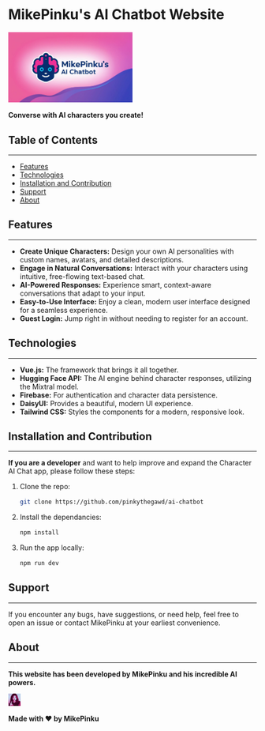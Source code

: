 # MikePinku's AI Chatbot Website

<img src="https://raw.githubusercontent.com/pinkythegawd/pinkythegawd/refs/heads/main/logo.jpg" style="width: 50%">

**Converse with AI characters you create!**

## Table of Contents
-----------------

* [Features](#features)
* [Technologies](#technologies)
* [Installation and Contribution](#installation-and-contribution)
* [Support](#support)
* [About](#about)

## Features
--------

* **Create Unique Characters:** Design your own AI personalities with custom names, avatars, and detailed descriptions.
* **Engage in Natural Conversations:** Interact with your characters using intuitive, free-flowing text-based chat.
* **AI-Powered Responses:** Experience smart, context-aware conversations that adapt to your input.
* **Easy-to-Use Interface:** Enjoy a clean, modern user interface designed for a seamless experience.
* **Guest Login:** Jump right in without needing to register for an account.

## Technologies
------------

* **Vue.js:** The framework that brings it all together.
* **Hugging Face API:** The AI engine behind character responses, utilizing the Mixtral model.
* **Firebase:** For authentication and character data persistence.
* **DaisyUI:** Provides a beautiful, modern UI experience.
* **Tailwind CSS:** Styles the components for a modern, responsive look.

## Installation and Contribution
------------------------------

**If you are a developer** and want to help improve and expand the Character AI Chat app, please follow these steps:

1. Clone the repo:
   ```bash
   git clone https://github.com/pinkythegawd/ai-chatbot
   ```

2. Install the dependancies:
    ```bash
    npm install
    ```
3. Run the app locally:
    ```bash
    npm run dev
    ```

## Support
-------

If you encounter any bugs, have suggestions, or need help, feel free to open an issue or contact MikePinku at your earliest convenience.

## About
-----

**This website has been developed by MikePinku and his incredible AI powers.**

<img src="https://raw.githubusercontent.com/pinkythegawd/pinkythegawd/refs/heads/main/pinkythegawd.jpg" style="width: 5%">

**Made with ❤️ by MikePinku**

